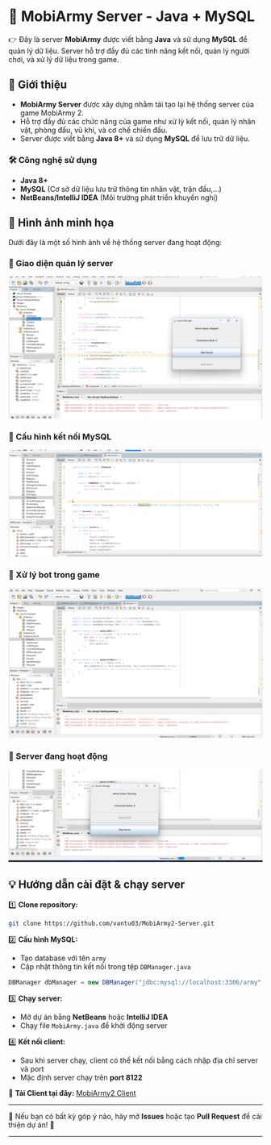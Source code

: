 # 📌 MobiArmy Server - Java + MySQL

👉 Đây là server **MobiArmy** được viết bằng **Java** và sử dụng **MySQL** để quản lý dữ liệu. Server hỗ trợ đầy đủ các tính năng kết nối, quản lý người chơi, và xử lý dữ liệu trong game.

## 🔹 Giới thiệu
- **MobiArmy Server** được xây dựng nhằm tái tạo lại hệ thống server của game MobiArmy 2.
- Hỗ trợ đầy đủ các chức năng của game như xử lý kết nối, quản lý nhân vật, phòng đấu, vũ khí, và cơ chế chiến đấu.
- Server được viết bằng **Java 8+** và sử dụng **MySQL** để lưu trữ dữ liệu.

### 🛠 Công nghệ sử dụng
- **Java 8+**
- **MySQL** (Cơ sở dữ liệu lưu trữ thông tin nhân vật, trận đấu,...)
- **NetBeans/IntelliJ IDEA** (Môi trường phát triển khuyến nghị)

## 📸 Hình ảnh minh họa
Dưới đây là một số hình ảnh về hệ thống server đang hoạt động:

### 🔹 Giao diện quản lý server
![Giao diện quản lý server](src/anh1.png)

### 🔹 Cấu hình kết nối MySQL
![Cấu hình MySQL](src/anh2.png)

### 🔹 Xử lý bot trong game
![Xử lý bot](src/anh3.png)

### 🔹 Server đang hoạt động
![Server đang hoạt động](src/anh4.png)

## 💡 Hướng dẫn cài đặt & chạy server

1️⃣ **Clone repository:**
```sh
git clone https://github.com/vantu03/MobiArmy2-Server.git
```

2️⃣ **Cấu hình MySQL:**
- Tạo database với tên `army`
- Cập nhật thông tin kết nối trong tệp `DBManager.java`
```java
DBManager dbManager = new DBManager("jdbc:mysql://localhost:3306/army", "root", "");
```

3️⃣ **Chạy server:**
- Mở dự án bằng **NetBeans** hoặc **IntelliJ IDEA**
- Chạy file `MobiArmy.java` để khởi động server

4️⃣ **Kết nối client:**
- Sau khi server chạy, client có thể kết nối bằng cách nhập địa chỉ server và port
- Mặc định server chạy trên **port 8122**

🔗 **Tải Client tại đây:** [MobiArmy2 Client](https://github.com/vantu03/MobiArmy2-Client)

---

💚 Nếu bạn có bất kỳ góp ý nào, hãy mở **Issues** hoặc tạo **Pull Request** để cải thiện dự án! 🚀

---

